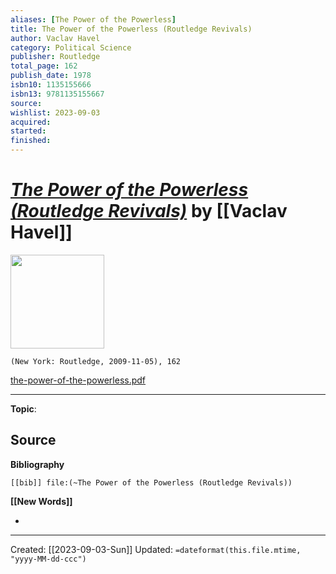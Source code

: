```yaml
---
aliases: [The Power of the Powerless]
title: The Power of the Powerless (Routledge Revivals)
author: Vaclav Havel
category: Political Science
publisher: Routledge
total_page: 162
publish_date: 1978
isbn10: 1135155666
isbn13: 9781135155667
source: 
wishlist: 2023-09-03
acquired: 
started: 
finished: 
---
```

# *[The Power of the Powerless (Routledge Revivals)]()* by [[Vaclav Havel]]

<img src="http://books.google.com/books/content?id=IB6MAgAAQBAJ&printsec=frontcover&img=1&zoom=1&edge=curl&source=gbs_api" width=150>

`(New York: Routledge, 2009-11-05), 162`

[the-power-of-the-powerless.pdf](https://www.nonviolent-conflict.org/wp-content/uploads/1979/01/the-power-of-the-powerless.pdf)

--- 
**Topic**: 

**Source**
- 

**Bibliography**

```query
[[bib]] file:(~The Power of the Powerless (Routledge Revivals))
```
 

**[[New Words]]**

- 

---
Created: [[2023-09-03-Sun]]
Updated: `=dateformat(this.file.mtime, "yyyy-MM-dd-ccc")`
